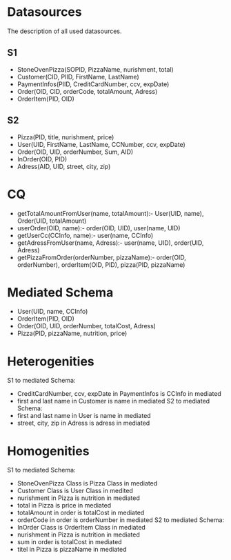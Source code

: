 # Datasources
The description of all used datasources.

## S1
* StoneOvenPizza(SOPID, PizzaName, nurishment, total)
* Customer(CID, PIID, FirstName, LastName)
* PaymentInfos(PIID, CreditCardNumber, ccv, expDate)
* Order(OID, CID, orderCode, totalAmount, Adress)
* OrderItem(PID, OID)

## S2
* Pizza(PID, title, nurishment, price)
* User(UID, FirstName, LastName, CCNumber, ccv, expDate)
* Order(OID, UID, orderNumber, Sum, AID)
* InOrder(OID, PID)
* Adress(AID, UID, street, city, zip)

# CQ
* getTotalAmountFromUser(name, totalAmount):- User(UID, name), Order(UID, totalAmount)
* userOrder(OID, name):- order(OID, UID), user(name, UID)
* getUserCc(CCInfo, name):- user(name, CCInfo)
* getAdressFromUser(name, Adress):- user(name, UID), order(UID, Adress)
* getPizzaFromOrder(orderNumber, pizzaName):- order(OID, orderNumber), orderItem(OID, PID), pizza(PID, pizzaName)

# Mediated Schema
* User(UID, name, CCInfo)
* OrderItem(PID, OID)
* Order(OID, UID, orderNumber, totalCost, Adress)
* Pizza(PID, pizzaName, nutrition, price) 

# Heterogenities
S1 to mediated Schema:
* CreditCardNumber, ccv, expDate in PaymentInfos is CCInfo in mediated
* first and last name in Customer is name in mediated
S2 to mediated Schema:
* first and last name in User is name in mediated
* street, city, zip in Adress is adress in mediated


# Homogenities
S1 to mediated Schema:
* StoneOvenPizza Class is Pizza Class in mediated 
* Customer Class is User Class in medited
* nurishment in Pizza is nutrition in mediated
* total in Pizza is price in mediated
* totalAmount in order is totalCost in mediated
* orderCode in order is orderNumber in mediated
S2 to mediated Schema:
* InOrder Class is OrderItem Class in mediated 
* nurishment in Pizza is nutrition in mediated
* sum in order is totalCost in mediated
* titel in Pizza is pizzaName in mediated